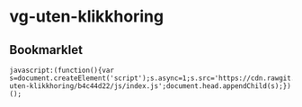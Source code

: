 # vg-uten-klikkhoring

## Bookmarklet

```
javascript:(function(){var s=document.createElement('script');s.async=1;s.src='https://cdn.rawgit.com/kalfheim/vg-uten-klikkhoring/b4c44d22/js/index.js';document.head.appendChild(s);})();
```
